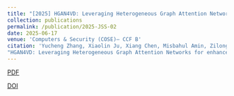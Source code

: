 ```yaml
---
title: "[2025] HGAN4VD: Leveraging Heterogeneous Graph Attention Networks for enhanced vulnerability detection"
collection: publications
permalink: /publication/2025-JSS-02
date: 2025-06-17
venue: 'Computers & Security (COSE)— CCF B'
citation: 'Yucheng Zhang, Xiaolin Ju, Xiang Chen, Misbahul Amin, Zilong Ren.
"HGAN4VD: Leveraging Heterogeneous Graph Attention Networks for enhanced vulnerability detection". Computers & Security (COSE), 2025(157):104548.'
---
```



[PDF](http://ntu-juking.github.io/files/COSE2025-01-Self.pdf)

[DOI](https://doi.org/10.1016/j.cose.2025.104548)



